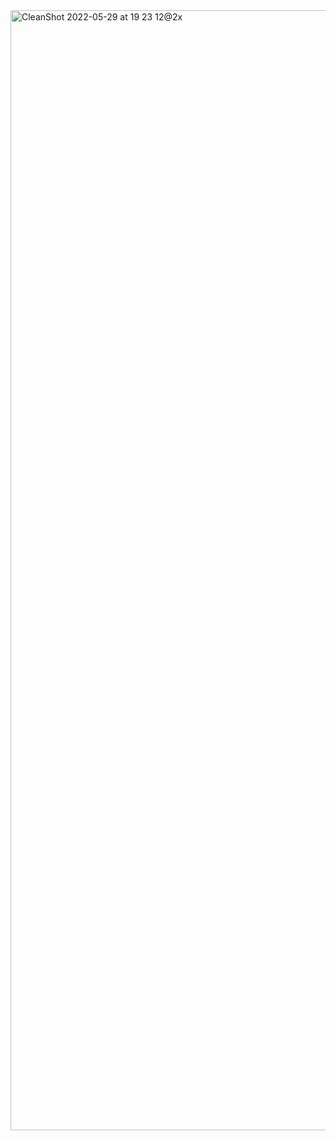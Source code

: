 <img width="1792" alt="CleanShot 2022-05-29 at 19 23 12@2x" src="https://user-images.githubusercontent.com/5750408/170863286-52d603b2-8ac7-4b7b-9df8-a70a6b04dc18.png">
